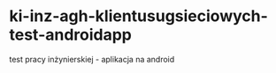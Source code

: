 ki-inz-agh-klientusugsieciowych-test-androidapp
===============================================

test pracy inżynierskiej - aplikacja na android
